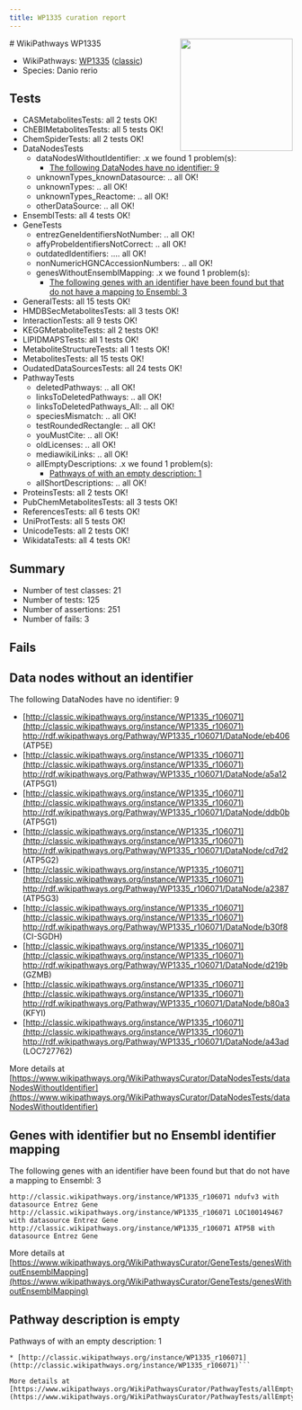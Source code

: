 ```yaml
---
title: WP1335 curation report
---
```


<img style="float: right; width: 200px" src="https://upload.wikimedia.org/wikipedia/commons/thumb/8/83/Wplogo_with_text_500.png/640px-Wplogo_with_text_500.png" />
# WikiPathways WP1335

* WikiPathways: [WP1335](https://wikipathways.org/pathways/WP1335) ([classic](https://classic.wikipathways.org/instance/WP1335))
* Species: Danio rerio
## Tests
* CASMetabolitesTests: all 2 tests OK!
* ChEBIMetabolitesTests: all 5 tests OK!
* ChemSpiderTests: all 2 tests OK!
* DataNodesTests
    * dataNodesWithoutIdentifier: .x we found 1 problem(s):
        * [The following DataNodes have no identifier: 9](#d2d32fa8)
    * unknownTypes_knownDatasource: .. all OK!
    * unknownTypes: .. all OK!
    * unknownTypes_Reactome: .. all OK!
    * otherDataSource: .. all OK!
* EnsemblTests: all 4 tests OK!
* GeneTests
    * entrezGeneIdentifiersNotNumber: .. all OK!
    * affyProbeIdentifiersNotCorrect: .. all OK!
    * outdatedIdentifiers: .... all OK!
    * nonNumericHGNCAccessionNumbers: .. all OK!
    * genesWithoutEnsemblMapping: .x we found 1 problem(s):
        * [The following genes with an identifier have been found but that do not have a mapping to Ensembl: 3](#40286d85)
* GeneralTests: all 15 tests OK!
* HMDBSecMetabolitesTests: all 3 tests OK!
* InteractionTests: all 9 tests OK!
* KEGGMetaboliteTests: all 2 tests OK!
* LIPIDMAPSTests: all 1 tests OK!
* MetaboliteStructureTests: all 1 tests OK!
* MetabolitesTests: all 15 tests OK!
* OudatedDataSourcesTests: all 24 tests OK!
* PathwayTests
    * deletedPathways: .. all OK!
    * linksToDeletedPathways: .. all OK!
    * linksToDeletedPathways_All: .. all OK!
    * speciesMismatch: .. all OK!
    * testRoundedRectangle: .. all OK!
    * youMustCite: .. all OK!
    * oldLicenses: .. all OK!
    * mediawikiLinks: .. all OK!
    * allEmptyDescriptions: .x we found 1 problem(s):
        * [Pathways of with an empty description: 1](#798a4967)
    * allShortDescriptions: .. all OK!
* ProteinsTests: all 2 tests OK!
* PubChemMetabolitesTests: all 3 tests OK!
* ReferencesTests: all 6 tests OK!
* UniProtTests: all 5 tests OK!
* UnicodeTests: all 2 tests OK!
* WikidataTests: all 4 tests OK!


## Summary

* Number of test classes: 21
* Number of tests: 125
* Number of assertions: 251
* Number of fails: 3

## Fails

<a name="d2d32fa8" />

## Data nodes without an identifier

The following DataNodes have no identifier: 9

* [http://classic.wikipathways.org/instance/WP1335_r106071](http://classic.wikipathways.org/instance/WP1335_r106071) http://rdf.wikipathways.org/Pathway/WP1335_r106071/DataNode/eb406 (ATP5E)
* [http://classic.wikipathways.org/instance/WP1335_r106071](http://classic.wikipathways.org/instance/WP1335_r106071) http://rdf.wikipathways.org/Pathway/WP1335_r106071/DataNode/a5a12 (ATP5G1)
* [http://classic.wikipathways.org/instance/WP1335_r106071](http://classic.wikipathways.org/instance/WP1335_r106071) http://rdf.wikipathways.org/Pathway/WP1335_r106071/DataNode/ddb0b (ATP5G1)
* [http://classic.wikipathways.org/instance/WP1335_r106071](http://classic.wikipathways.org/instance/WP1335_r106071) http://rdf.wikipathways.org/Pathway/WP1335_r106071/DataNode/cd7d2 (ATP5G2)
* [http://classic.wikipathways.org/instance/WP1335_r106071](http://classic.wikipathways.org/instance/WP1335_r106071) http://rdf.wikipathways.org/Pathway/WP1335_r106071/DataNode/a2387 (ATP5G3)
* [http://classic.wikipathways.org/instance/WP1335_r106071](http://classic.wikipathways.org/instance/WP1335_r106071) http://rdf.wikipathways.org/Pathway/WP1335_r106071/DataNode/b30f8 (CI-SGDH)
* [http://classic.wikipathways.org/instance/WP1335_r106071](http://classic.wikipathways.org/instance/WP1335_r106071) http://rdf.wikipathways.org/Pathway/WP1335_r106071/DataNode/d219b (GZMB)
* [http://classic.wikipathways.org/instance/WP1335_r106071](http://classic.wikipathways.org/instance/WP1335_r106071) http://rdf.wikipathways.org/Pathway/WP1335_r106071/DataNode/b80a3 (KFYI)
* [http://classic.wikipathways.org/instance/WP1335_r106071](http://classic.wikipathways.org/instance/WP1335_r106071) http://rdf.wikipathways.org/Pathway/WP1335_r106071/DataNode/a43ad (LOC727762)


More details at [https://www.wikipathways.org/WikiPathwaysCurator/DataNodesTests/dataNodesWithoutIdentifier](https://www.wikipathways.org/WikiPathwaysCurator/DataNodesTests/dataNodesWithoutIdentifier)

<a name="40286d85" />

## Genes with identifier but no Ensembl identifier mapping

The following genes with an identifier have been found but that do not have a mapping to Ensembl: 3
```
http://classic.wikipathways.org/instance/WP1335_r106071 ndufv3 with datasource Entrez Gene
http://classic.wikipathways.org/instance/WP1335_r106071 LOC100149467 with datasource Entrez Gene
http://classic.wikipathways.org/instance/WP1335_r106071 ATP5B with datasource Entrez Gene
```

More details at [https://www.wikipathways.org/WikiPathwaysCurator/GeneTests/genesWithoutEnsemblMapping](https://www.wikipathways.org/WikiPathwaysCurator/GeneTests/genesWithoutEnsemblMapping)

<a name="798a4967" />

## Pathway description is empty

Pathways of with an empty description: 1
```
* [http://classic.wikipathways.org/instance/WP1335_r106071](http://classic.wikipathways.org/instance/WP1335_r106071)```

More details at [https://www.wikipathways.org/WikiPathwaysCurator/PathwayTests/allEmptyDescriptions](https://www.wikipathways.org/WikiPathwaysCurator/PathwayTests/allEmptyDescriptions)

